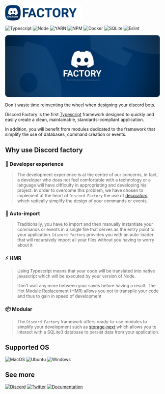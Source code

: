 <img height="50" src="https://raw.githubusercontent.com/DiscordFactory/.github/main/assets/logo-with-label.svg" alt="Discord Factory logo" />

![Typescript](https://img.shields.io/badge/TypeScript-007ACC?style=for-the-badge&logo=typescript&logoColor=white)
![Node](https://img.shields.io/badge/Node.js-339933?style=for-the-badge&logo=nodedotjs&logoColor=white)
![YARN](https://img.shields.io/badge/Yarn-2C8EBB?style=for-the-badge&logo=yarn&logoColor=white)
![NPM](https://img.shields.io/badge/npm-CB3837?style=for-the-badge&logo=npm&logoColor=white)
![Docker](https://img.shields.io/badge/Docker-2CA5E0?style=for-the-badge&logo=docker&logoColor=white)
![SQLite](https://img.shields.io/badge/SQLite-07405E?style=for-the-badge&logo=sqlite&logoColor=white)
![Eslint](https://img.shields.io/badge/eslint-3A33D1?style=for-the-badge&logo=eslint&logoColor=white)

![Discord factory banner](https://raw.githubusercontent.com/DiscordFactory/.github/main/assets/banner-rounded.svg)

Don't waste time reinventing the wheel when designing your discord bots.

Discord Factory is the first [Typescript](https://www.typescriptlang.org) framework designed to quickly and easily create a clean, maintainable, standards-compliant application.

In addition, you will benefit from modules dedicated to the framework that simplify the use of databases, command creation or events.

## Why use Discord factory

### 🎨 Developer experience
> The development experience is at the centre of our concerns, in fact, a developer who does not feel comfortable with a technology or a language will have difficulty in appropriating and developing his project.
> In order to overcome this problem, we have chosen to implement at the heart of `Discord Factory` the use of [decorators](https://www.typescriptlang.org/docs/handbook/decorators.html#class-decorators) which radically simplify the design of your commands or events.

### 📌 Auto-import
> Traditionally, you have to import and then manually instantiate your commands or events in a single file that serves as the entry point to your application.
> `Discord factory` provides you with an auto-loader that will recursively import all your files without you having to worry about it

### ⚡ HMR
> Using Typescript means that your code will be translated into native javascript which will be executed by your version of Node.
>
>Don't wait any more between your saves before having a result.
>The Hot Module Replacement (HMR) allows you not to transpile your code and thus to gain in speed of development

### 📦 Modular
> The `Discord Factory` framework offers ready-to-use modules to simplify your development
> such as [storage-next](https://github.com/DiscordFactory/storage-next) which allows you to interact
> with a SQLite3 database to persist data from your application.

## Supported OS
![MacOS](https://img.shields.io/badge/mac%20os-000000?style=for-the-badge&logo=apple&logoColor=white)
![Ubuntu](https://img.shields.io/badge/Linux-E95420?style=for-the-badge&logo=linux&logoColor=white)
![Windows](https://img.shields.io/badge/Windows-0078D6?style=for-the-badge&logo=windows&logoColor=white)

## See more

[![Discord](https://img.shields.io/badge/Discord-7289DA?style=for-the-badge&logo=discord&logoColor=white)](https://discord.gg/tQebEww8zG)
[![Twitter](https://img.shields.io/badge/Twitter-1DA1F2?style=for-the-badge&logo=twitter&logoColor=white)](https://twitter.com/factory_discord)
[![Documentation](	https://img.shields.io/badge/Documentation-00386F?style=for-the-badge&logo=gitbook&logoColor=white)](https://discord-factory.com)
